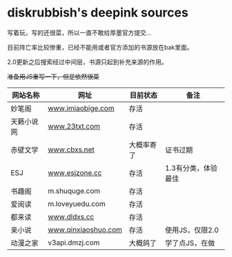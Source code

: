 # diskrubbish's deepink sources
写着玩，写的还很菜，所以一直不敢给厚墨官方提交...

目前阵亡率比较惨重，已经不能用或者官方添加的书源放在bak里面。

2.0更新之后搜索经过中间层，书源只起到补充来源的作用。

~~准备用JS重写一下，但是依然很菜~~

| 网站名称   | 网址                | 目前状态   | 备注                |
| ---------- | ------------------- | ---------- | ------------------- |
| 妙笔阁     | www.imiaobige.com   | 存活       |                     |
| 天籁小说网 | www.23txt.com       | 存活       |                     |
| 赤壁文学   | www.cbxs.net        | 大概率寄了 |证书过期|
| ESJ        | www.esjzone.cc      | 存活       | 1.3有分类，体验最佳 |
| 书趣阁     | m.shuquge.com       | 存活       |                     |
| 爱阅读     | m.loveyuedu.com     | 存活       |                     |
| 都来读 | www.dldxs.cc | 存活 | |
| 亲小说     | www.qinxiaoshuo.com | 存活   | 使用JS，仅限2.0 |
| 动漫之家   | v3api.dmzj.com      | 大概鸽了   | 学了点JS，在做  |



